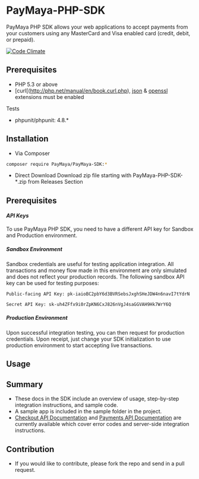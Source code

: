 # PayMaya-PHP-SDK

PayMaya PHP SDK allows your web applications to accept payments from your customers using any MasterCard and Visa enabled card (credit, debit, or prepaid).

[![Code Climate](https://codeclimate.com/github/PayMaya/PayMaya-PHP-SDK/badges/gpa.svg)](https://codeclimate.com/github/PayMaya/PayMaya-PHP-SDK)

## Prerequisites

* PHP 5.3 or above
* [curl[(http://php.net/manual/en/book.curl.php), [json](http://php.net/manual/en/book.json.php) & [openssl](http://php.net/manual/en/book.openssl.php) extensions must be enabled

Tests
* phpunit/phpunit: 4.8.*


## Installation

* Via Composer
```sh
composer require PayMaya/PayMaya-SDK:*
```

* Direct Download
Download zip file starting with PayMaya-PHP-SDK-*.zip from Releases Section

## Prerequisites

#### _API Keys_
To use PayMaya PHP SDK, you need to have a different API key for Sandbox and Production environment.
 
##### _Sandbox Environment_
 
Sandbox credentials are useful for testing application integration. All transactions and money flow made in this environment are only simulated and does not reflect your production records. The following sandbox API key can be used for testing purposes:

 ```
Public-facing API Key: pk-iaioBC2pbY6d3BVRSebsJxghSHeJDW4n6navI7tYdrN

Secret API Key: sk-uh4ZFfx9i0rZpKN6CxJ826nVgJ4saGGVAH9Hk7WrY6Q
```
 
##### _Production Environment_
 
Upon successful integration testing, you can then request for production credentials. Upon receipt, just change your SDK initialization to use production environment to start accepting live transactions.

## Usage



## Summary
* These docs in the SDK include an overview of usage, step-by-step integration instructions, and sample code.
* A sample app is included in the sample folder in the project.
* [Checkout API Documentation](https://developers.paymaya.com/blog/entry/paymaya-checkout-api-overview) and [Payments API Documentation](https://developers.paymaya.com/docs/e/payments) are currently available which cover error codes and server-side integration instructions.

## Contribution
   * If you would like to contribute, please fork the repo and send in a pull request.
